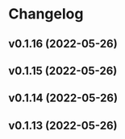 # Changelog

<!--next-version-placeholder-->

## v0.1.16 (2022-05-26)


## v0.1.15 (2022-05-26)


## v0.1.14 (2022-05-26)


## v0.1.13 (2022-05-26)

